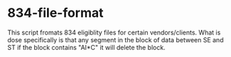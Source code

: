 # 834-file-format
This script fromats 834 eligiblity files for certain vendors/clients. What is dose specifically is that any segment in the block of data between SE and ST if the block contains "AI*C" it will delete the block. 

